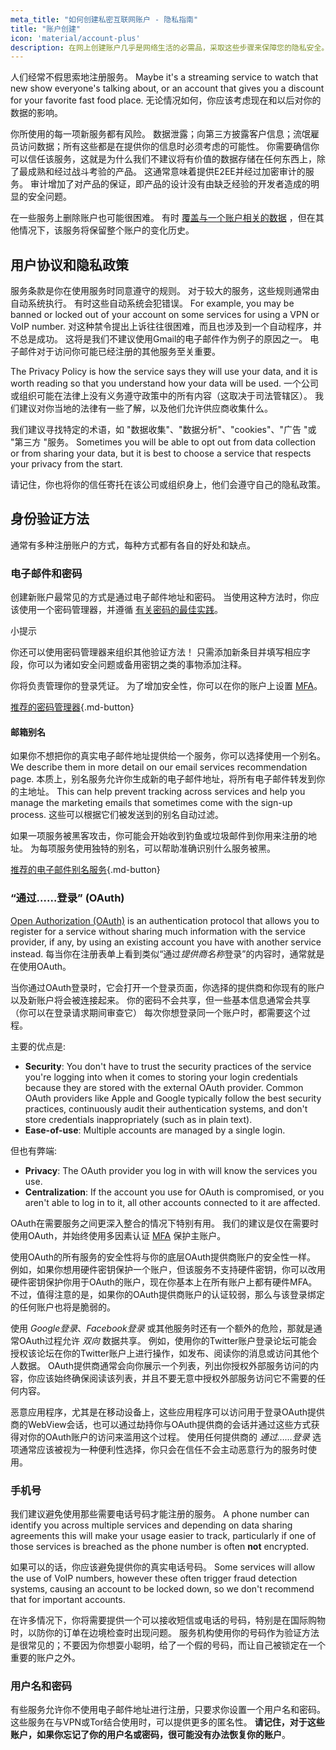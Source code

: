 ```yaml
---
meta_title: "如何创建私密互联网账户 - 隐私指南"
title: "账户创建"
icon: 'material/account-plus'
description: 在网上创建账户几乎是网络生活的必需品，采取这些步骤来保障您的隐私安全。
---
```


人们经常不假思索地注册服务。 Maybe it's a streaming service to watch that new show everyone's talking about, or an account that gives you a discount for your favorite fast food place. 无论情况如何，你应该考虑现在和以后对你的数据的影响。

你所使用的每一项新服务都有风险。 数据泄露；向第三方披露客户信息；流氓雇员访问数据；所有这些都是在提供你的信息时必须考虑的可能性。 你需要确信你可以信任该服务，这就是为什么我们不建议将有价值的数据存储在任何东西上，除了最成熟和经过战斗考验的产品。 这通常意味着提供E2EE并经过加密审计的服务。 审计增加了对产品的保证，即产品的设计没有由缺乏经验的开发者造成的明显的安全问题。

在一些服务上删除账户也可能很困难。 有时 [覆盖与一个账户相关的数据](account-deletion.md#overwriting-account-information) ，但在其他情况下，该服务将保留整个账户的变化历史。

## 用户协议和隐私政策

服务条款是你在使用服务时同意遵守的规则。 对于较大的服务，这些规则通常由自动系统执行。 有时这些自动系统会犯错误。 For example, you may be banned or locked out of your account on some services for using a VPN or VoIP number. 对这种禁令提出上诉往往很困难，而且也涉及到一个自动程序，并不总是成功。 这将是我们不建议使用Gmail的电子邮件作为例子的原因之一。 电子邮件对于访问你可能已经注册的其他服务至关重要。

The Privacy Policy is how the service says they will use your data, and it is worth reading so that you understand how your data will be used. 一个公司或组织可能在法律上没有义务遵守政策中的所有内容（这取决于司法管辖区）。 我们建议对你当地的法律有一些了解，以及他们允许供应商收集什么。

我们建议寻找特定的术语，如 "数据收集"、"数据分析"、"cookies"、"广告 "或 "第三方 "服务。 Sometimes you will be able to opt out from data collection or from sharing your data, but it is best to choose a service that respects your privacy from the start.

请记住，你也将你的信任寄托在该公司或组织身上，他们会遵守自己的隐私政策。

## 身份验证方法

通常有多种注册账户的方式，每种方式都有各自的好处和缺点。

### 电子邮件和密码

创建新账户最常见的方式是通过电子邮件地址和密码。 当使用这种方法时，你应该使用一个密码管理器，并遵循 [有关密码的最佳实践](passwords-overview.md)。

<div class="admonition tip" markdown>
<p class="admonition-title">小提示</p>

你还可以使用密码管理器来组织其他验证方法！ 只需添加新条目并填写相应字段，你可以为诸如安全问题或备用密钥之类的事物添加注释。

</div>

你将负责管理你的登录凭证。 为了增加安全性，你可以在你的账户上设置 [MFA](multi-factor-authentication.md)。

[推荐的密码管理器](../passwords.md ""){.md-button}

#### 邮箱别名

如果你不想把你的真实电子邮件地址提供给一个服务，你可以选择使用一个别名。 We describe them in more detail on our email services recommendation page. 本质上，别名服务允许你生成新的电子邮件地址，将所有电子邮件转发到你的主地址。 This can help prevent tracking across services and help you manage the marketing emails that sometimes come with the sign-up process. 这些可以根据它们被发送到的别名自动过滤。

如果一项服务被黑客攻击，你可能会开始收到钓鱼或垃圾邮件到你用来注册的地址。 为每项服务使用独特的别名，可以帮助准确识别什么服务被黑。

[推荐的电子邮件别名服务](../email-aliasing.md ""){.md-button}

### “通过……登录” (OAuth)

[Open Authorization (OAuth)](https://en.wikipedia.org/wiki/OAuth) is an authentication protocol that allows you to register for a service without sharing much information with the service provider, if any, by using an existing account you have with another service instead. 每当你在注册表单上看到类似“通过*提供商名称*登录”的内容时，通常就是在使用OAuth。

当你通过OAuth登录时，它会打开一个登录页面，你选择的提供商和你现有的账户以及新账户将会被连接起来。 你的密码不会共享，但一些基本信息通常会共享（你可以在登录请求期间审查它） 每次你想登录同一个账户时，都需要这个过程。

主要的优点是:

- **Security**: You don't have to trust the security practices of the service you're logging into when it comes to storing your login credentials because they are stored with the external OAuth provider. Common OAuth providers like Apple and Google typically follow the best security practices, continuously audit their authentication systems, and don't store credentials inappropriately (such as in plain text).
- **Ease-of-use**: Multiple accounts are managed by a single login.

但也有弊端:

- **Privacy**: The OAuth provider you log in with will know the services you use.
- **Centralization**: If the account you use for OAuth is compromised, or you aren't able to log in to it, all other accounts connected to it are affected.

OAuth在需要服务之间更深入整合的情况下特别有用。 我们的建议是仅在需要时使用OAuth，并始终使用多因素认证 [MFA](multi-factor-authentication.md) 保护主账户。

使用OAuth的所有服务的安全性将与你的底层OAuth提供商账户的安全性一样。 例如，如果你想用硬件密钥保护一个账户，但该服务不支持硬件密钥，你可以改用硬件密钥保护你用于OAuth的账户，现在你基本上在所有账户上都有硬件MFA。 不过，值得注意的是，如果你的OAuth提供商账户的认证较弱，那么与该登录绑定的任何账户也将是脆弱的。

使用 *Google登录*、*Facebook登录* 或其他服务时还有一个额外的危险，那就是通常OAuth过程允许 *双向* 数据共享。 例如，使用你的Twitter账户登录论坛可能会授权该论坛在你的Twitter账户上进行操作，如发布、阅读你的消息或访问其他个人数据。 OAuth提供商通常会向你展示一个列表，列出你授权外部服务访问的内容，你应该始终确保阅读该列表，并且不要无意中授权外部服务访问它不需要的任何内容。

恶意应用程序，尤其是在移动设备上，这些应用程序可以访问用于登录OAuth提供商的WebView会话，也可以通过劫持你与OAuth提供商的会话并通过这些方式获得对你的OAuth账户的访问来滥用这个过程。 使用任何提供商的 *通过……登录* 选项通常应该被视为一种便利性选择，你只会在信任不会主动恶意行为的服务时使用。

### 手机号

我们建议避免使用那些需要电话号码才能注册的服务。 A phone number can identify you across multiple services and depending on data sharing agreements this will make your usage easier to track, particularly if one of those services is breached as the phone number is often **not** encrypted.

如果可以的话，你应该避免提供你的真实电话号码。 Some services will allow the use of VoIP numbers, however these often trigger fraud detection systems, causing an account to be locked down, so we don't recommend that for important accounts.

在许多情况下，你将需要提供一个可以接收短信或电话的号码，特别是在国际购物时，以防你的订单在边境检查时出现问题。 服务机构使用你的号码作为验证方法是很常见的；不要因为你想耍小聪明，给了一个假的号码，而让自己被锁定在一个重要的账户之外。

### 用户名和密码

有些服务允许你不使用电子邮件地址进行注册，只要求你设置一个用户名和密码。 这些服务在与VPN或Tor结合使用时，可以提供更多的匿名性。 **请记住，对于这些账户，如果你忘记了你的用户名或密码，很可能没有办法恢复你的账户**。
